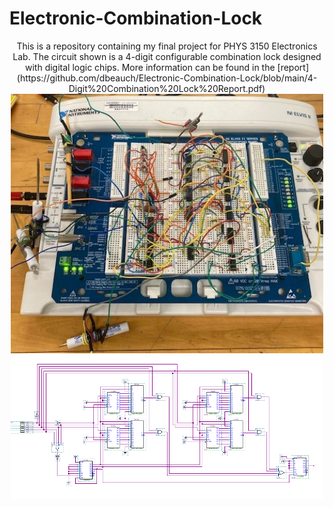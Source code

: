 # Electronic-Combination-Lock
<p align = "center">
 This is a repository containing my final project for PHYS 3150 Electronics Lab. The circuit shown is a 4-digit configurable combination lock designed with digital logic chips. More information can be found in the [report](https://github.com/dbeauch/Electronic-Combination-Lock/blob/main/4-Digit%20Combination%20Lock%20Report.pdf)
 
 
<br />
<img width = "500" src = "CircuitLock.jpg"> <br />
 <img width = "500" src = "LOCK_1.PNG"> <br />
</p>
 
